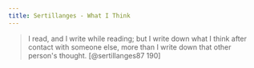 ```yaml
---
title: Sertillanges - What I Think
---
```


> I read, and I write while reading; but I write down what I
> think after contact with someone else, more than I write down
> that other person's thought.
> [@sertillanges87 190]